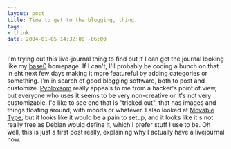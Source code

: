 ```yaml
--- 
layout: post
title: Time to get to the blogging, thing.
tags: 
- think
date: 2004-01-05 14:32:00 -06:00
---
```

I'm trying out this live-journal thing to find out if I can get the journal looking like my <a href="http://www.base0.net">base0</a> homepage.  If I can't, I'll probably be coding a bunch on that in eht next few days making it more featureful by adding categories or something.  I'm in search of good blogging software, both to post and customize.  <a href="http://roughingit.subtlehints.net/pyblosxom/">Pybloxsom</a> really appeals to me from a hacker's point of view, but everyone who uses it seems to be very non-creative or it's not very customizable.  I'd like to see one that is "tricked out", that has images and things floating around, with moods or whatever.  I also looked at <a href="http://www.movabletype.org">Movable Type</a>, but it looks like it would be a pain to setup, and it looks like it's not really free as Debian would define it, which I prefer stuff I use to be.  Oh well, this is just a first post really, explaining why I actually have a livejournal now.
